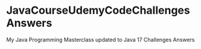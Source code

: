 # JavaCourseUdemyCodeChallengesAnswers
My Java Programming Masterclass updated to Java 17 Challenges Answers
